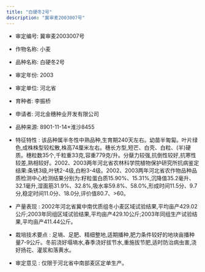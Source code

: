 ```yaml
---
title: "白硬冬2号"
description: "冀审麦2003007号"
---
```

* 审定编号:  冀审麦2003007号

*  作物名称:  小麦

*  品种名称:  白硬冬2号

*  审定年份:  2003

*  审定单位:  河北省

* 育种者:  李振桥

*  申请者:  河北金穗种业开发有限公司

*  品种来源:  8901-11-14×淮沙8455

*  特征特性 : 
该品种属半冬性中熟品种,生育期240天左右。幼苗半匍匐。叶片绿色,成株株型较松散,株高74厘米左右。穗长方型,短芒、白壳、白粒、(半)硬质。穗粒数35个,千粒重33克,容重779克/升。分蘖力较强,抗倒性较好,抗寒性较差,熟相较好。2002、2003两年河北省农林科学院植物保护研究所抗病鉴定结果:条锈3级,叶锈2-4级,白粉3-4级。2002、2003两年河北省农作物品种品质检测中心检测结果分别为:籽粒蛋白质15.90%、15.31%,沉降值35.2毫升、32.1毫升,湿面筋31.9%、32.8%,吸水率59.8%、58.0%,形成时间11.5分、9.7分,稳定时间11.0分、18.0分,评价值80.7、>60。
 
*  产量表现 : 
2002年河北省冀中南优质组冬小麦区域试验结果,平均亩产429.02公斤;2003年同组区域试验结果,平均亩产429.10公斤;2003年同组生产试验结果,平均亩产411.44公斤。

*  栽培技术要点 : 
足墒、足肥、精细整地,适期播种,肥力条件较好的地块亩播种量7-9公斤。冬前浇好塌墒水,春季浇好拔节水,重施拔节肥,适时防治病虫害,浇好扬花、灌浆和落黄水。

*  审定意见 : 
仅限于河北省中南部麦区定单生产。
